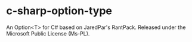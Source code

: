 c-sharp-option-type
===================

An Option&lt;T> for C# based on JaredPar's RantPack. Released under the Microsoft Public License (Ms-PL).
